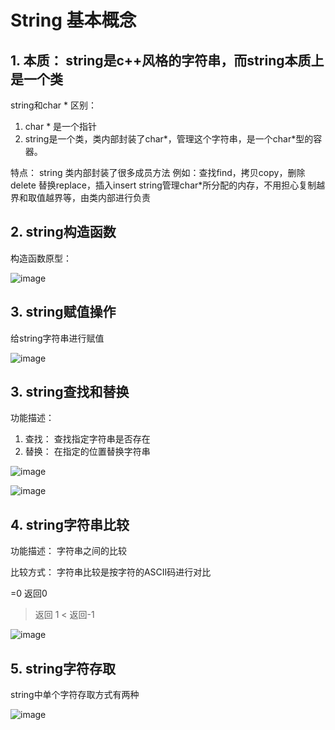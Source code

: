 
# String 基本概念

## 1. 本质： string是c++风格的字符串，而string本质上是一个类

string和char * 区别：
1. char * 是一个指针
2. string是一个类，类内部封装了char*，管理这个字符串，是一个char*型的容器。

特点：
string 类内部封装了很多成员方法
例如：查找find，拷贝copy，删除delete 替换replace，插入insert
string管理char*所分配的内存，不用担心复制越界和取值越界等，由类内部进行负责

## 2. string构造函数

构造函数原型：

![image](https://user-images.githubusercontent.com/38579506/128685566-b00fc765-09ce-46b3-a99d-f5c4ce92196c.png)

## 3. string赋值操作

给string字符串进行赋值

![image](https://user-images.githubusercontent.com/38579506/128688747-e0704ade-9923-403f-9464-9b59dbe154d1.png)

## 3. string查找和替换

功能描述：
1. 查找： 查找指定字符串是否存在
2. 替换： 在指定的位置替换字符串

![image](https://user-images.githubusercontent.com/38579506/128692185-96111252-7699-4dd8-8ed2-043b67015ba3.png)

![image](https://user-images.githubusercontent.com/38579506/128693274-c745b9d8-1e8e-46af-9841-26c24c22eed6.png)

## 4. string字符串比较

功能描述：
字符串之间的比较

比较方式：
字符串比较是按字符的ASCII码进行对比

=0 返回0
> 返回 1
< 返回-1

![image](https://user-images.githubusercontent.com/38579506/128693665-fe9f7ab6-fe38-4018-8223-95c33c76a141.png)

## 5. string字符存取

string中单个字符存取方式有两种

![image](https://user-images.githubusercontent.com/38579506/128694353-ae69d01e-8814-4f30-9d37-40828db37534.png)


